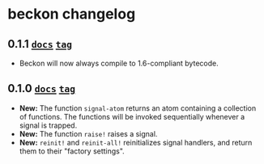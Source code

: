 # beckon changelog

## 0.1.1 [`docs`][0.1.0-docs] [`tag`][0.1.1-tag]

* Beckon will now always compile to 1.6-compliant bytecode.

## 0.1.0 [`docs`][0.1.0-docs] [`tag`][0.1.0-tag]

* **New:** The function `signal-atom` returns an atom containing a collection of
  functions. The functions will be invoked sequentially whenever a signal is
  trapped.
* **New:** The function `raise!` raises a signal.
* **New:** `reinit!` and `reinit-all!` reinitializes signal handlers, and return
  them to their "factory settings".

[0.1.1-tag]: https://github.com/hyPiRion/beckon/tree/0.1.1
[0.1.0-tag]: https://github.com/hyPiRion/beckon/tree/0.1.0
[0.1.0-docs]: http://hypirion.github.com/beckon/0.1.0/

